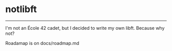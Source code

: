 # notlibft
---
I'm not an École 42 cadet, but I decided to write my own libft. Because why not?

Roadamap is on docs/roadmap.md